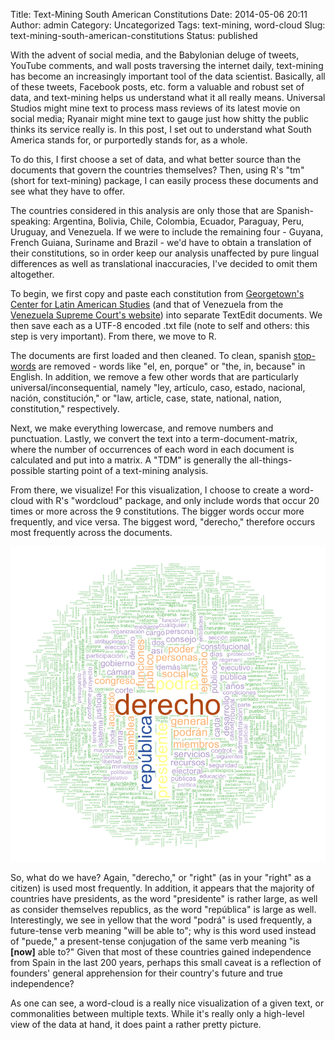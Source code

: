 Title: Text-Mining South American Constitutions
Date: 2014-05-06 20:11
Author: admin
Category: Uncategorized
Tags: text-mining, word-cloud
Slug: text-mining-south-american-constitutions
Status: published

With the advent of social media, and the Babylonian deluge of tweets,
YouTube comments, and wall posts traversing the internet daily,
text-mining has become an increasingly important tool of the data
scientist. Basically, all of these tweets, Facebook posts, etc. form a
valuable and robust set of data, and text-mining helps us understand
what it all really means. Universal Studios might mine text to process
mass reviews of its latest movie on social media; Ryanair might mine
text to gauge just how shitty the public thinks its service really is.
In this post, I set out to understand what South America stands for, or
purportedly stands for, as a whole.

To do this, I first choose a set of data, and what better source than
the documents that govern the countries themselves? Then, using R's "tm"
(short for text-mining) package, I can easily process these documents
and see what they have to offer.

The countries considered in this analysis are only those that are
Spanish-speaking: Argentina, Bolivia, Chile, Colombia, Ecuador,
Paraguay, Peru, Uruguay, and Venezuela. If we were to include the
remaining four - Guyana, French Guiana, Suriname and Brazil - we'd have
to obtain a translation of their constitutions, so in order keep our
analysis unaffected by pure lingual differences as well as translational
inaccuracies, I've decided to omit them altogether.

To begin, we first copy and paste each constitution from [Georgetown's
Center for Latin American
Studies](http://pdba.georgetown.edu/constitutions/constitutions.html)
(and that of Venezuela from the [Venezuela Supreme Court's
website](http://www.tsj.gov.ve/legislacion/constitucion1999.htm)) into
separate TextEdit documents. We then save each as a UTF-8 encoded .txt
file (note to self and others: this step is very important). From there,
we move to R.

The documents are first loaded and then cleaned. To clean, spanish
[stop-words](http://en.wikipedia.org/wiki/Stop_words) are removed -
words like "el, en, porque" or "the, in, because" in English. In
addition, we remove a few other words that are particularly
universal/inconsequential, namely "ley, artículo, caso, estado,
nacional, nación, constitución," or "law, article, case, state,
national, nation, constitution," respectively.

Next, we make everything lowercase, and remove numbers and punctuation.
Lastly, we convert the text into a term-document-matrix, where the
number of occurrences of each word in each document is calculated and
put into a matrix. A "TDM" is generally the all-things-possible starting
point of a text-mining analysis.

From there, we visualize! For this visualization, I choose to create a
word-cloud with R's "wordcloud" package, and only include words that
occur 20 times or more across the 9 constitutions. The bigger words
occur more frequently, and vice versa. The biggest word, "derecho,"
therefore occurs most frequently across the documents.

![constitution word cloud](figures/constitution_wordcloud.png)

So, what do we have? Again, "derecho," or "right" (as in your "right" as
a citizen) is used most frequently. In addition, it appears that the
majority of countries have presidents, as the word "presidente" is
rather large, as well as consider themselves republics, as the word
"república" is large as well. Interestingly, we see in yellow that the
word "podrá" is used frequently, a future-tense verb meaning "will be
able to"; why is this word used instead of "puede," a present-tense
conjugation of the same verb meaning "is **\[now\]** able to?" Given
that most of these countries gained independence from Spain in the last
200 years, perhaps this small caveat is a reflection of founders'
general apprehension for their country's future and true independence?

As one can see, a word-cloud is a really nice visualization of a given
text, or commonalities between multiple texts. While it's really only a
high-level view of the data at hand, it does paint a rather pretty
picture.
